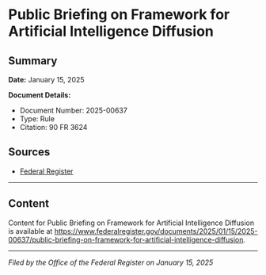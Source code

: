 # Public Briefing on Framework for Artificial Intelligence Diffusion

## Summary

**Date:** January 15, 2025

**Document Details:**
- Document Number: 2025-00637
- Type: Rule
- Citation: 90 FR 3624

## Sources
- [Federal Register](https://www.federalregister.gov/documents/2025/01/15/2025-00637/public-briefing-on-framework-for-artificial-intelligence-diffusion)

---

## Content

Content for Public Briefing on Framework for Artificial Intelligence Diffusion is available at https://www.federalregister.gov/documents/2025/01/15/2025-00637/public-briefing-on-framework-for-artificial-intelligence-diffusion.

---

*Filed by the Office of the Federal Register on January 15, 2025*

